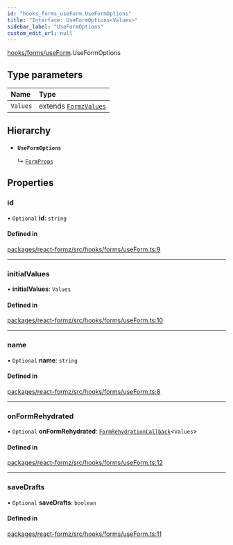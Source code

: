 ```yaml
---
id: "hooks_forms_useForm.UseFormOptions"
title: "Interface: UseFormOptions<Values>"
sidebar_label: "UseFormOptions"
custom_edit_url: null
---
```


[hooks/forms/useForm](../modules/hooks_forms_useForm.md).UseFormOptions

## Type parameters

| Name | Type |
| :------ | :------ |
| `Values` | extends [`FormzValues`](../modules/types_form.md#formzvalues) |

## Hierarchy

- **`UseFormOptions`**

  ↳ [`FormProps`](components_Form_Form_types.FormProps.md)

## Properties

### id

• `Optional` **id**: `string`

#### Defined in

[packages/react-formz/src/hooks/forms/useForm.ts:9](https://github.com/ZerryStack/react-formz/blob/1ba1704/packages/react-formz/src/hooks/forms/useForm.ts#L9)

___

### initialValues

• **initialValues**: `Values`

#### Defined in

[packages/react-formz/src/hooks/forms/useForm.ts:10](https://github.com/ZerryStack/react-formz/blob/1ba1704/packages/react-formz/src/hooks/forms/useForm.ts#L10)

___

### name

• `Optional` **name**: `string`

#### Defined in

[packages/react-formz/src/hooks/forms/useForm.ts:8](https://github.com/ZerryStack/react-formz/blob/1ba1704/packages/react-formz/src/hooks/forms/useForm.ts#L8)

___

### onFormRehydrated

• `Optional` **onFormRehydrated**: [`FormRehydrationCallback`](../modules/types_form.md#formrehydrationcallback)<`Values`\>

#### Defined in

[packages/react-formz/src/hooks/forms/useForm.ts:12](https://github.com/ZerryStack/react-formz/blob/1ba1704/packages/react-formz/src/hooks/forms/useForm.ts#L12)

___

### saveDrafts

• `Optional` **saveDrafts**: `boolean`

#### Defined in

[packages/react-formz/src/hooks/forms/useForm.ts:11](https://github.com/ZerryStack/react-formz/blob/1ba1704/packages/react-formz/src/hooks/forms/useForm.ts#L11)
